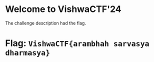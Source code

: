 # Welcome to VishwaCTF'24

The challenge description had the flag.

# Flag: `VishwaCTF{arambhah sarvasya dharmasya}`
